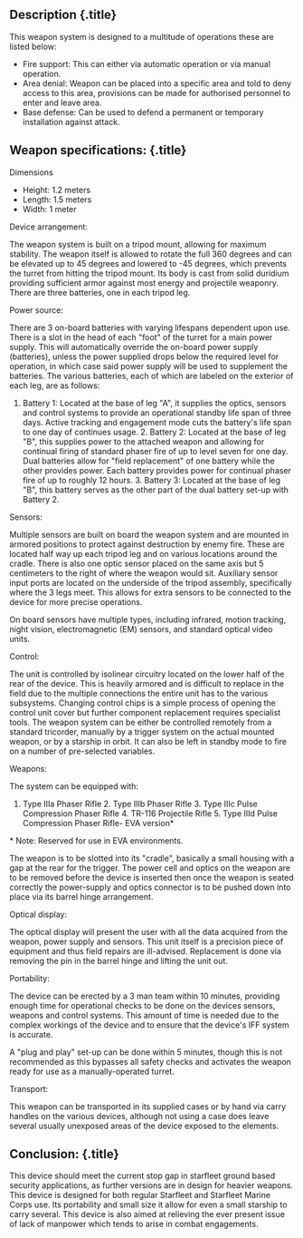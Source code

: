 Description {.title}
-----------

This weapon system is designed to a multitude of operations these are listed below:

-   Fire support: This can either via automatic operation or via manual
    operation.
-   Area denial: Weapon can be placed into a specific area and told to
    deny access to this area, provisions can be made for authorised
    personnel to enter and leave area.
-   Base defense: Can be used to defend a permanent or temporary
    installation against attack.

Weapon specifications: {.title}
----------------------

Dimensions

-   Height: 1.2 meters
-   Length: 1.5 meters
-   Width: 1 meter

Device arrangement:

The weapon system is built on a tripod mount, allowing for maximum stability. The weapon itself is allowed to rotate the full 360 degrees and can be elevated up to 45 degrees and lowered to -45 degrees, which prevents the turret from hitting the tripod mount. Its body is cast from solid duridium providing sufficient armor against most energy and projectile weaponry. There are three batteries, one in each tripod leg.

Power source:

There are 3 on-board batteries with varying lifespans dependent upon use. There is a slot in the head of each "foot" of the turret for a main power supply. This will automatically override the on-board power supply
(batteries), unless the power supplied drops below the required level for operation, in which case said power supply will be used to supplement the batteries. The various batteries, each of which are labeled on the exterior of each leg, are as follows:

1.  Battery 1: Located at the base of leg "A", it supplies the optics,
    sensors and control systems to provide an operational standby life
    span of three days. Active tracking and engagement mode cuts the
    battery's life span to one day of continues usage. 2.  Battery 2: Located at the base of leg "B", this supplies power to
    the attached weapon and allowing for continual firing of standard
    phaser fire of up to level seven for one day. Dual batteries allow
    for "field replacement" of one battery while the other provides
    power. Each battery provides power for continual phaser fire of up
    to roughly 12 hours. 3.  Battery 3: Located at the base of leg "B", this battery serves as
    the other part of the dual battery set-up with Battery 2.

Sensors:

Multiple sensors are built on board the weapon system and are mounted in armored positions to protect against destruction by enemy fire. These are located half way up each tripod leg and on various locations around the cradle. There is also one optic sensor placed on the same axis but 5 centimeters to the right of where the weapon would sit. Auxiliary sensor input ports are located on the underside of the tripod assembly, specifically where the 3 legs meet. This allows for extra sensors to be connected to the device for more precise operations.

On board sensors have multiple types, including infrared, motion tracking, night vision, electromagnetic (EM) sensors, and standard optical video units.

Control:

The unit is controlled by isolinear circuitry located on the lower half of the rear of the device. This is heavily armored and is difficult to replace in the field due to the multiple connections the entire unit has to the various subsystems. Changing control chips is a simple process of opening the control unit cover but further component replacement requires specialist tools. The weapon system can be either be controlled remotely from a standard tricorder, manually by a trigger system on the actual mounted weapon, or by a starship in orbit. It can also be left in standby mode to fire on a number of pre-selected variables.

Weapons:

The system can be equipped with:

1.  Type IIIa Phaser Rifle 2.  Type IIIb Phaser Rifle 3.  Type IIIc Pulse Compression Phaser Rifle 4.  TR-116 Projectile Rifle 5.  Type IIId Pulse Compression Phaser Rifle- EVA version\*

\* Note: Reserved for use in EVA environments.

The weapon is to be slotted into its "cradle", basically a small housing with a gap at the rear for the trigger. The power cell and optics on the weapon are to be removed before the device is inserted then once the weapon is seated correctly the power-supply and optics connector is to be pushed down into place via its barrel hinge arrangement.

Optical display:

The optical display will present the user with all the data acquired from the weapon, power supply and sensors. This unit itself is a precision piece of equipment and thus field repairs are ill-advised. Replacement is done via removing the pin in the barrel hinge and lifting the unit out.

Portability:

The device can be erected by a 3 man team within 10 minutes, providing enough time for operational checks to be done on the devices sensors, weapons and control systems. This amount of time is needed due to the complex workings of the device and to ensure that the device's IFF system is accurate.

A "plug and play" set-up can be done within 5 minutes, though this is not recommended as this bypasses all safety checks and activates the weapon ready for use as a manually-operated turret.

Transport:

This weapon can be transported in its supplied cases or by hand via carry handles on the various devices, although not using a case does leave several usually unexposed areas of the device exposed to the elements.

Conclusion: {.title}
-----------

This device should meet the current stop gap in starfleet ground based security applications, as further versions are in design for heavier weapons. This device is designed for both regular Starfleet and Starfleet Marine Corps use. Its portability and small size it allow for even a small starship to carry several. This device is also aimed at relieving the ever present issue of lack of manpower which tends to arise in combat engagements.

